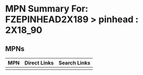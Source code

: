 



# MPN Summary For: FZEPINHEAD2X189 > pinhead : 2X18_90

## MPNs
  

|MPN|Direct Links|Search Links|
| :--- | :--- | :--- |
||||
